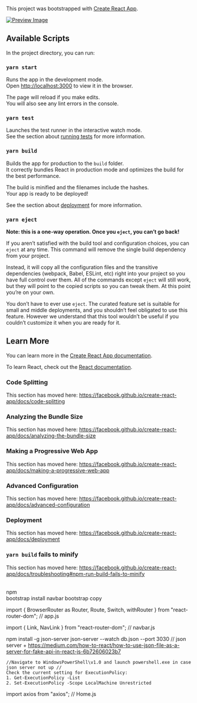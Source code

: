 This project was bootstrapped with [Create React App](https://github.com/facebook/create-react-app).

[![Preview Image](https://i.postimg.cc/L4JBbPRt/Capture.png)](https://postimg.cc/QVrTBHFC)

## Available Scripts

In the project directory, you can run:

### `yarn start`

Runs the app in the development mode.<br />
Open [http://localhost:3000](http://localhost:3000) to view it in the browser.

The page will reload if you make edits.<br />
You will also see any lint errors in the console.

### `yarn test`

Launches the test runner in the interactive watch mode.<br />
See the section about [running tests](https://facebook.github.io/create-react-app/docs/running-tests) for more information.

### `yarn build`

Builds the app for production to the `build` folder.<br />
It correctly bundles React in production mode and optimizes the build for the best performance.

The build is minified and the filenames include the hashes.<br />
Your app is ready to be deployed!

See the section about [deployment](https://facebook.github.io/create-react-app/docs/deployment) for more information.

### `yarn eject`

**Note: this is a one-way operation. Once you `eject`, you can’t go back!**

If you aren’t satisfied with the build tool and configuration choices, you can `eject` at any time. This command will remove the single build dependency from your project.

Instead, it will copy all the configuration files and the transitive dependencies (webpack, Babel, ESLint, etc) right into your project so you have full control over them. All of the commands except `eject` will still work, but they will point to the copied scripts so you can tweak them. At this point you’re on your own.

You don’t have to ever use `eject`. The curated feature set is suitable for small and middle deployments, and you shouldn’t feel obligated to use this feature. However we understand that this tool wouldn’t be useful if you couldn’t customize it when you are ready for it.

## Learn More

You can learn more in the [Create React App documentation](https://facebook.github.io/create-react-app/docs/getting-started).

To learn React, check out the [React documentation](https://reactjs.org/).

### Code Splitting

This section has moved here: https://facebook.github.io/create-react-app/docs/code-splitting

### Analyzing the Bundle Size

This section has moved here: https://facebook.github.io/create-react-app/docs/analyzing-the-bundle-size

### Making a Progressive Web App

This section has moved here: https://facebook.github.io/create-react-app/docs/making-a-progressive-web-app

### Advanced Configuration

This section has moved here: https://facebook.github.io/create-react-app/docs/advanced-configuration

### Deployment

This section has moved here: https://facebook.github.io/create-react-app/docs/deployment

### `yarn build` fails to minify

This section has moved here: https://facebook.github.io/create-react-app/docs/troubleshooting#npm-run-build-fails-to-minify

######

npm   
bootstrap  install 
navbar bootstrap copy 

import {
  BrowserRouter as Router,
  Route,
  Switch,
  withRouter
} from "react-router-dom";  // app.js 

import { Link, NavLink } from "react-router-dom"; // navbar.js 

npm install -g json-server
json-server --watch db.json --port 3030
                 // json server  +  https://medium.com/how-to-react/how-to-use-json-file-as-a-server-for-fake-api-in-react-js-6b72606023b7

    //Navigate to WindowsPowerShell\v1.0 and launch powershell.exe in case json server not up // 
    Check the current setting for ExecutionPolicy:
    1. Get-ExecutionPolicy -List
    2. Set-ExecutionPolicy -Scope LocalMachine Unrestricted

import axios from "axios";   // Home.js 
